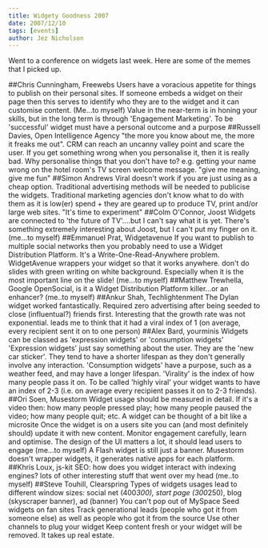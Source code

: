 ```yaml
---
title: Widgety Goodness 2007
date: 2007/12/10
tags: [events]
author: Jez Nicholson
---
```

Went to a conference on widgets last week. Here are some of the memes that I picked up.

##Chris Cunningham, Freewebs
Users have a voracious appetite for things to publish on their personal sites.
If someone embeds a widget on their page then this serves to identify who they are to the widget and it can customise content. (Me...to myself)
Value in the near-term is in honing your skills, but in the long term is through 'Engagement Marketing'.
To be 'successful' widget must have a personal outcome and a purpose
##Russell Davies, Open Intelligence Agency
"the more you know about me, the more it freaks me out". CRM can reach an uncanny valley point and scare the user.
If you get something wrong when you personalise it, then it is really bad. Why personalise things that you don't have to? e.g. getting your name wrong on the hotel room's TV screen welcome message.
"give me meaning, give me fun"
##Simon Andrews
Viral doesn't work if you are just using as a cheap option. Traditional advertising methods will be needed to publicise the widgets.
Traditional marketing agencies don't know what to do with them as it is low(er) spend + they are geared up to produce TV, print and/or large web sites.
"It's time to experiment"
##Colm O'Connor, Joost
Widgets are connected to 'the future of TV'....but I can't say what it is yet.
There's something extremely interesting about Joost, but I can't put my finger on it. (me...to myself)
##Emmanuel Prat, Widgetavenue
If you want to publish to multiple social networks then you probably need to use a Widget Distribution Platform.
It's a Write-One-Read-Anywhere problem. WidgetAvenue wrappers your widget so that it works anywhere.
don't do slides with green writing on white background. Especially when it is the most important line on the slide! (me...to myself)
##Matthew Trewhella, Google
OpenSocial, is it a Widget Distribution Platform killer...or an enhancer? (me..to myself)
##Ankur Shah, Techlightenment
The Dylan widget worked fantastically. Required zero advertising after being seeded to close (influentual?) friends first.
Interesting that the growth rate was not exponential. leads me to think that it had a viral index of 1 (on average, every recipient sent it on to one person)
##Alex Bard, yourminis
Widgets can be classed as 'expression widgets' or 'consumption widgets'
'Expression widgets' just say something about the user. They are the 'new car sticker'. They tend to have a shorter lifespan as they don't generally involve any interaction.
'Consumption widgets' have a purpose, such as a weather feed, and may have a longer lifespan.
'Virality' is the index of how many people pass it on. To be called 'highly viral' your widget wants to have an index of 2-3 (i.e. on average every recipient passes it on to 2-3 friends).
##Ori Soen, Musestorm
Widget usage should be measured in detail. If it's a video then: how many people pressed play; how many people paused the video; how many people quit; etc.
A widget can be thought of a bit like a microsite
Once the widget is on a users site you can (and most definitely should) update it with new content.
Monitor engagement carefully, learn and optimise.
The design of the UI matters a lot, it should lead users to engage (me...to myself)
A Flash widget is still just a banner.
Musestorm doesn't wrapper widgets, it generates native apps for each platform.
##Khris Loux, js-kit
SEO: how does you widget interact with indexing engines?
lots of other interesting stuff that went over my head (me..to myself)
##Steve Touhill, Clearspring
Types of widgets usages lead to different window sizes: social net (400*300), start page (300*250), blog (skyscraper banner), ad (banner)
You can't pop out of MySpace
Seed widgets on fan sites
Track generational leads (people who got it from someone else) as well as people who got it from the source
Use other channels to plug your widget
Keep content fresh or your widget will be removed. It takes up real estate.